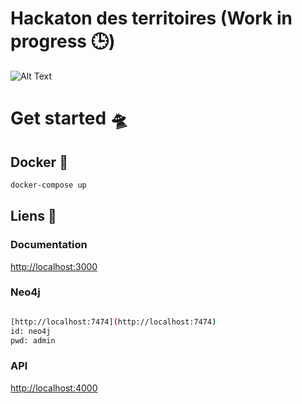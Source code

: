 # Hackaton des territoires (Work in progress 🕒)

![Alt Text](https://media.giphy.com/media/ftAyb0CG1FNAIZt4SO/giphy.gif)

# Get started 🛸

## Docker 🐳

```bash
docker-compose up
```

## Liens 🔗

### Documentation

[http://localhost:3000](http://localhost:3000)

### Neo4j

```bash

[http://localhost:7474](http://localhost:7474)
id: neo4j
pwd: admin
```

### API

[http://localhost:4000](http://localhost:4000)
